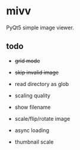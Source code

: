 # mivv

PyQt5 simple image viewer.

## todo

* ~~grid mode~~

* ~~skip invalid image~~

* read directory as glob

* scaling quality

* show filename

* scale/flip/rotate image

* async loading

* thumbnail scale

